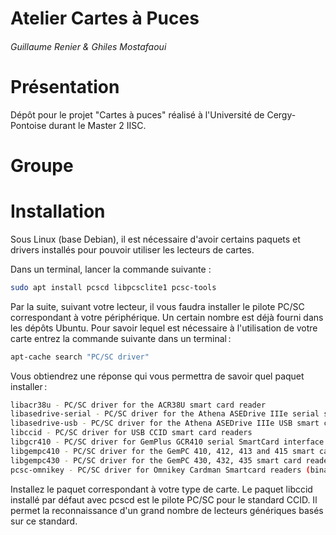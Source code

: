 Atelier Cartes à Puces
===
###### Guillaume Renier & Ghiles Mostafaoui

# Présentation
Dépôt pour le projet "Cartes à puces" réalisé à l'Université de Cergy-Pontoise durant le Master 2 IISC.

# Groupe

# Installation

Sous Linux (base Debian), il est nécessaire d'avoir certains paquets et drivers installés pour pouvoir utiliser les lecteurs de cartes.

Dans un terminal, lancer la commande suivante :
```bash
sudo apt install pcscd libpcsclite1 pcsc-tools
```

Par la suite, suivant votre lecteur, il vous faudra installer le pilote PC/SC correspondant à votre périphérique. Un certain nombre est déjà fourni dans les dépôts Ubuntu. Pour savoir lequel est nécessaire à l'utilisation de votre carte entrez la commande suivante dans un terminal : 
```bash
apt-cache search "PC/SC driver"
```

Vous obtiendrez une réponse qui vous permettra de savoir quel paquet installer : 
```bash
libacr38u - PC/SC driver for the ACR38U smart card reader
libasedrive-serial - PC/SC driver for the Athena ASEDrive IIIe serial smart card reader
libasedrive-usb - PC/SC driver for the Athena ASEDrive IIIe USB smart card reader
libccid - PC/SC driver for USB CCID smart card readers
libgcr410 - PC/SC driver for GemPlus GCR410 serial SmartCard interface
libgempc410 - PC/SC driver for the GemPC 410, 412, 413 and 415 smart card readers
libgempc430 - PC/SC driver for the GemPC 430, 432, 435 smart card readers
pcsc-omnikey - PC/SC driver for Omnikey Cardman Smartcard readers (binary-only)
```

Installez le paquet correspondant à votre type de carte. Le paquet libccid installé par défaut avec pcscd est le pilote PC/SC pour le standard CCID. Il permet la reconnaissance d'un grand nombre de lecteurs génériques basés sur ce standard.
